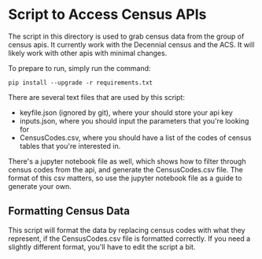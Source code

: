# Script to Access Census APIs
The script in this directory is used to grab census data from the group of census apis. It currently work with the Decennial census and the ACS. It will likely work with other apis with minimal changes.

To prepare to run, simply run the command: 
````
pip install --upgrade -r requirements.txt
````
There are several text files that are used by this script:
- keyfile.json (ignored by git), where your should store your api key
- inputs.json, where you should input the parameters that you're looking for
- CensusCodes.csv, where you should have a list of the codes of census tables that you're interested in.

There's a jupyter notebook file as well, which shows how to filter through census codes from the api, and generate the CensusCodes.csv file. The format of this csv matters, so use the jupyter notebook file as a guide to generate your own.

## Formatting Census Data

This script will format the data by replacing census codes with what they represent, if the CensusCodes.csv file is formatted correctly. If you need a slightly different format, you'll have to edit the script a bit.
